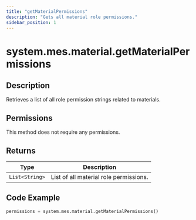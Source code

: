 ```yaml
---
title: "getMaterialPermissions"
description: "Gets all material role permissions."
sidebar_position: 1
---
```


# system.mes.material.getMaterialPermissions

## Description
Retrieves a list of all role permission strings related to materials.

## Permissions

This method does not require any permissions.

## Returns
| Type         | Description                          |
|--------------|--------------------------------------|
| `List<String>` | List of all material role permissions.    |

## Code Example
```python
permissions = system.mes.material.getMaterialPermissions()
```

